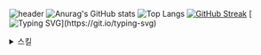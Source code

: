 
![header](https://capsule-render.vercel.app/api?type=transparent&height=300&section=header&text=안녕하세요&fontSize=70&animation=fadeIn&fontColor=7b68ee)
![Anurag's GitHub stats](https://github-readme-stats.vercel.app/api?username=juhwan7&show_icons=true&theme=transparent)
![Top Langs](https://github-readme-stats.vercel.app/api/top-langs/?username=juhwan7&layout=compact)
[![GitHub Streak](https://streak-stats.demolab.com?user=juhwan7&hide_border=%EA%B1%B0%EC%A7%93&border_radius=20&locale=ko&card_width=200&hide_current_streak=true&hide_longest_streak=true)](https://git.io/streak-stats)
[![Typing SVG](https://readme-typing-svg.demolab.com?font=Fira+Code&duration=3500&pause=2000&color=007DFF&background=0F0CFF00&center=%EA%B1%B0%EC%A7%93&vCenter=%EA%B1%B0%EC%A7%93&repeat=%EC%A7%84%EC%8B%A4&random=%EA%B1%B0%EC%A7%93&width=435&lines=%EC%95%88%EB%85%95%ED%95%98%EC%84%B8%EC%9A%94+%EB%B0%B1%EC%97%94%EB%93%9C+%EC%8B%A0%EC%9E%85+%EA%B0%9C%EB%B0%9C%EC%9E%90+%EA%B9%80%EC%A3%BC%ED%99%98%EC%9E%85%EB%8B%88%EB%8B%A4.;+%EC%9E%98+%EB%B6%80%ED%83%81%EB%93%9C%EB%A6%BD%EB%8B%88%EB%8B%A4!!)](https://git.io/typing-svg)

<details>
<summary>
  스킬
</summary>
  
![Java](https://img.shields.io/badge/Java-ED8B00?style=for-the-badge&logo=openjdk&logoColor=white)
![Spring](https://img.shields.io/badge/Spring-6DB33F?style=for-the-badge&logo=spring&logoColor=white)
![MySQL](https://img.shields.io/badge/MySQL-005C84?style=for-the-badge&logo=mysql&logoColor=white)
![AWS](https://img.shields.io/badge/Amazon_AWS-232F3E?style=for-the-badge&logo=amazon-aws&logoColor=white)
![INTELLIJ IDEA](https://img.shields.io/badge/IntelliJ_IDEA-000000.svg?style=for-the-badge&logo=intellij-idea&logoColor=white)
![Notion](https://img.shields.io/badge/Notion-000000?style=for-the-badge&logo=notion&logoColor=white)
![Hibernate](https://img.shields.io/badge/Hibernate-59666C?style=for-the-badge&logo=Hibernate&logoColor=white)
![Git](https://img.shields.io/badge/GIT-E44C30?style=for-the-badge&logo=git&logoColor=white)
![Swagger](https://img.shields.io/badge/-Swagger-%23Clojure?style=for-the-badge&logo=swagger&logoColor=white)

</details>


